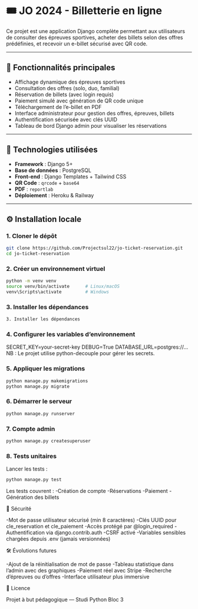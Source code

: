 # 🎟️ JO 2024 - Billetterie en ligne

Ce projet est une application Django complète permettant aux utilisateurs de consulter des épreuves sportives, acheter des billets selon des offres prédéfinies, et recevoir un e-billet sécurisé avec QR code.

---

## 🔧 Fonctionnalités principales

- Affichage dynamique des épreuves sportives
- Consultation des offres (solo, duo, familial)
- Réservation de billets (avec login requis)
- Paiement simulé avec génération de QR code unique
- Téléchargement de l’e-billet en PDF
- Interface administrateur pour gestion des offres, épreuves, billets
- Authentification sécurisée avec clés UUID
- Tableau de bord Django admin pour visualiser les réservations

---

## 🚀 Technologies utilisées

- **Framework** : Django 5+
- **Base de données** : PostgreSQL
- **Front-end** : Django Templates + Tailwind CSS
- **QR Code** : `qrcode` + `base64`
- **PDF** : `reportlab`
- **Déploiement** : Heroku & Railway

---

## ⚙️ Installation locale

### 1. Cloner le dépôt

```bash
git clone https://github.com/Projectsul22/jo-ticket-reservation.git
cd jo-ticket-reservation
```
### 2. Créer un environnement virtuel

```bash
python -m venv venv
source venv/bin/activate      # Linux/macOS
venv\Scripts\activate         # Windows
```
### 3. Installer les dépendances

```bash
3. Installer les dépendances
```

### 4. Configurer les variables d’environnement

SECRET_KEY=your-secret-key
DEBUG=True
DATABASE_URL=postgres://...
NB : Le projet utilise python-decouple pour gérer les secrets.

### 5. Appliquer les migrations

```bash
python manage.py makemigrations
python manage.py migrate
```
### 6. Démarrer le serveur

```bash
python manage.py runserver
```
### 7. Compte admin

```bash
python manage.py createsuperuser
```
### 8. Tests unitaires

Lancer les tests :
```bash
python manage.py test

```
Les tests couvrent :
-Création de compte
-Réservations
-Paiement
-Génération des billets

🔐 Sécurité

-Mot de passe utilisateur sécurisé (min 8 caractères)
-Clés UUID pour cle_reservation et cle_paiement
-Accès protégé par @login_required
-Authentification via django.contrib.auth
-CSRF activé
-Variables sensibles chargées depuis .env (jamais versionnées)

🛠 Évolutions futures

-Ajout de la réinitialisation de mot de passe
-Tableau statistique dans l’admin avec des graphiques
-Paiement réel avec Stripe
-Recherche d’épreuves ou d’offres
-Interface utilisateur plus immersive

📄 Licence

Projet à but pédagogique — Studi Python Bloc 3 


